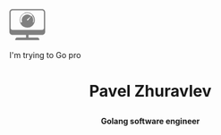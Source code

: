 
# <div class="col-md-2" style="display: inline-flex;">
  <svg fill="#808080" version="1.1" id="Capa_1" xmlns="http://www.w3.org/2000/svg" xmlns:xlink="http://www.w3.org/1999/xlink" width="64px" height="64px" viewBox="0 0 176.71 176.71" xml:space="preserve" stroke="#808080" stroke-width="0.00176708" transform="matrix(1, 0, 0, 1, 0, 0)"><g id="SVGRepo_bgCarrier" stroke-width="0"></g><g id="SVGRepo_tracerCarrier" stroke-linecap="round" stroke-linejoin="round" stroke="#CCCCCC" stroke-width="9.188816"></g><g id="SVGRepo_iconCarrier"> <g> <g> <path d="M161.423,11.661H15.281C6.877,11.661,0,18.544,0,26.941v97.326c0,8.409,6.884,15.283,15.281,15.283h66.837v13.025H35.354 l-6.235,6.235v6.235h118.47v-6.235l-6.234-6.235H94.588v-13.019h66.835c8.415,0,15.284-6.881,15.284-15.284V26.941 C176.708,18.544,169.838,11.661,161.423,11.661z M170.472,105.567c0,4.993-4.056,9.049-9.049,9.049H15.281 c-4.987,0-9.045-4.056-9.045-9.049V26.941c0-4.987,4.058-9.045,9.045-9.045h146.143c4.993,0,9.049,4.058,9.049,9.045V105.567z"></path> <path d="M88.354,28.619c-20.658,0-37.412,16.76-37.412,37.412c0,4.883,0.935,9.548,2.637,13.826 c5.501,13.825,19.001,23.586,34.775,23.586c15.771,0,29.264-9.761,34.769-23.568c1.705-4.284,2.643-8.954,2.643-13.844 C125.765,45.373,109.008,28.619,88.354,28.619z M90.491,68.399l-4.405-4.408l21.516-17.107L90.491,68.399z M118.775,78.139 l-2.893-1.16c1.395-3.483,2.089-7.164,2.089-10.955c0-8.174-3.324-15.576-8.695-20.938l-1.638,1.647 c-5.158-5.146-12.002-7.983-19.284-7.983c-15.041,0-27.28,12.239-27.28,27.279c0,3.486,0.648,6.877,1.921,10.078l-3.623,1.44 l-1.446,0.573l-2.171,0.867c-1.641-4.122-2.476-8.479-2.476-12.958c0-19.342,15.731-35.074,35.074-35.074 c9.364,0,18.17,3.642,24.795,10.264l-1.669,1.665c5.938,5.925,9.608,14.118,9.608,23.145 C121.088,70.214,120.309,74.288,118.775,78.139z"></path> </g> </g> </g></svg>
   <p> I'm trying to Go pro </p>
   </div>

# <p align="center">Pavel Zhuravlev </p>
#### <p align="center">Golang software engineer</p> 













 








